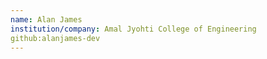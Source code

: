 ```yaml
---
name: Alan James
institution/company: Amal Jyohti College of Engineering
github:alanjames-dev
---
```

